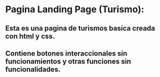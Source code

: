 <h1>Pagina Landing Page (Turismo):</h1>
<h2>Esta es una pagina de turismos basica creada con html y css.</h2>
<h2>Contiene botones interaccionales sin funcionamientos y otras funciones sin funcionalidades.</h2>
